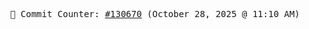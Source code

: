 <p align="center">
    <samp>
        📮 Commit Counter: <a href="https://github.com/Javascript-void0/Javascript-void0/commits/main">#130670</a> (October 28, 2025 @ 11:10 AM)
    </samp>
</p>